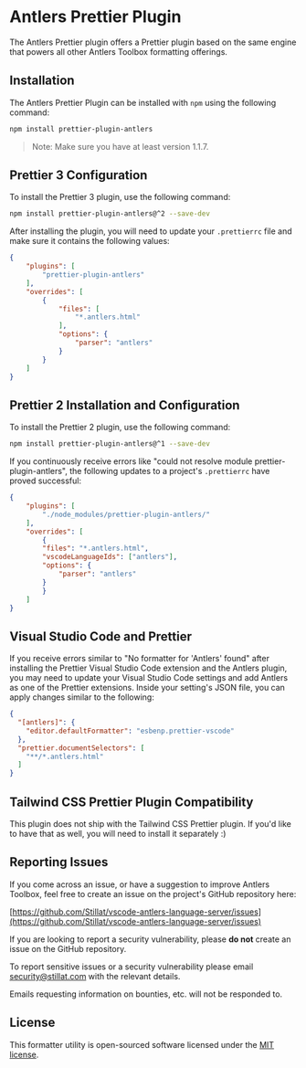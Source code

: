 # Antlers Prettier Plugin

The Antlers Prettier plugin offers a Prettier plugin based on the same engine that powers all other Antlers Toolbox formatting offerings.

## Installation

The Antlers Prettier Plugin can be installed with `npm` using the following command:

```bash
npm install prettier-plugin-antlers
```

> Note: Make sure you have at least version 1.1.7.

## Prettier 3 Configuration

To install the Prettier 3 plugin, use the following command:

```bash
npm install prettier-plugin-antlers@^2 --save-dev
```

After installing the plugin, you will need to update your `.prettierrc` file and make sure it contains the following values:

```json
{
    "plugins": [
        "prettier-plugin-antlers"
    ],
    "overrides": [
        {
            "files": [
                "*.antlers.html"
            ],
            "options": {
                "parser": "antlers"
            }
        }
    ]
}
```

## Prettier 2 Installation and Configuration

To install the Prettier 2 plugin, use the following command:

```bash
npm install prettier-plugin-antlers@^1 --save-dev
```

If you continuously receive errors like "could not resolve module prettier-plugin-antlers", the following updates to a project's `.prettierrc` have proved successful:

```json
{
    "plugins": [
        "./node_modules/prettier-plugin-antlers/"
    ],
    "overrides": [
        {
        "files": "*.antlers.html",
        "vscodeLanguageIds": ["antlers"],
        "options": {
            "parser": "antlers"
        }
        }
    ]
}
```

## Visual Studio Code and Prettier

If you receive errors similar to "No formatter for 'Antlers' found" after installing the Prettier Visual Studio Code extension and the Antlers plugin, you may need to update your Visual Studio Code settings and add Antlers as one of the Prettier extensions. Inside your setting's JSON file, you can apply changes similar to the following:

```json
{
  "[antlers]": {
    "editor.defaultFormatter": "esbenp.prettier-vscode"
  },
  "prettier.documentSelectors": [
    "**/*.antlers.html"
  ]
}
```

## Tailwind CSS Prettier Plugin Compatibility

This plugin does not ship with the Tailwind CSS Prettier plugin. If you'd like to have that as well, you will need to install it separately :)

## Reporting Issues

If you come across an issue, or have a suggestion to improve Antlers Toolbox, feel free to create an issue on the project's GitHub repository here:

[https://github.com/Stillat/vscode-antlers-language-server/issues](https://github.com/Stillat/vscode-antlers-language-server/issues)

If you are looking to report a security vulnerability, please **do not** create an issue on the GitHub repository.

To report sensitive issues or a security vulnerability please email [security@stillat.com](mailto:security@stillat.com) with the relevant details.

Emails requesting information on bounties, etc. will not be responded to.

## License

This formatter utility is open-sourced software licensed under the [MIT license](https://opensource.org/licenses/MIT).
